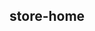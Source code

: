 ## store-home

<!-- UTSCOMJSON.store-home.description -->

<!-- UTSCOMJSON.store-home.compatibility -->

<!-- UTSCOMJSON.store-home.attribute -->

<!-- UTSCOMJSON.store-home.event -->

<!-- UTSCOMJSON.store-home.component_type -->

<!-- UTSCOMJSON.store-home.children -->

<!-- UTSCOMJSON.store-home.example -->

<!-- UTSCOMJSON.store-home.reference -->

